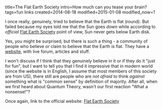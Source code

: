 title=The Flat Earth Society
intro=How much can you tease your brain?
tags=fun links
created=2014-08-18
modified=2015-01-08
modified_now=1


I once really, genuinely, tried to believe that the Earth is flat (round).
But failed because my eyes told me that the Sun goes _down_ while according to _official_ [Flat Earth Society][fes] point of view, Sun never gets below Earth disk.

Yes, you might be surprised, but there is such a thing - a community of people who believe or claim to believe that the Earth is flat.
They have a [website][fes], with live forum, articles and stuff.

I won't discuss if I think that they genuinely believe in it or if they do it "just for fun", but I want to tell you that I find it impressive that in modern world (since the website is in English, I assume that most members of this society are from US), there still are people who are _not afraid_ to think _against_ something what is "common sense" by definition of majority.
After all, when we first heard about Quantum Theory, wasn't our first reaction "What a nonsense!"?

Once again, link to the official website: [Flat Earth Society][fes]

[fes]: http://www.theflatearthsociety.org/
